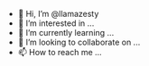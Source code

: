 - 👋 Hi, I’m @llamazesty
- 👀 I’m interested in ...
- 🌱 I’m currently learning ...
- 💞️ I’m looking to collaborate on ...
- 📫 How to reach me ...

<!---
llamazesty/llamazesty is a ✨ special ✨ repository because its `README.md` (this file) appears on your GitHub profile.
You can click the Preview link to take a look at your changes.
--->
